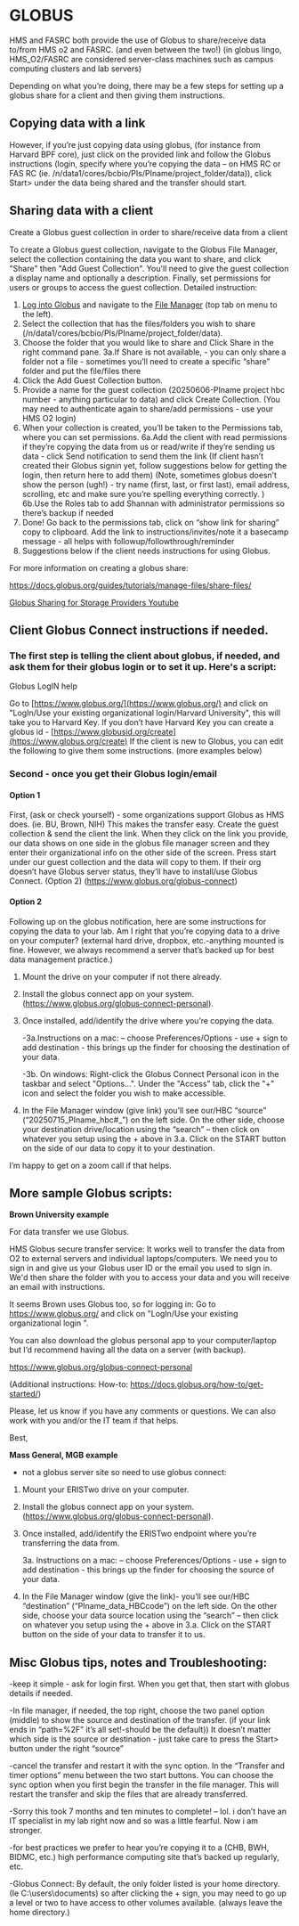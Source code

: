 # GLOBUS

HMS and FASRC both provide the use of Globus to share/receive data to/from HMS o2 and FASRC. (and even between the two!)  (in globus lingo, HMS_O2/FASRC are considered server-class machines such as campus computing clusters and lab servers)

Depending on what you’re doing, there may be a few steps for setting up a globus share for a client and then giving them instructions. 

## Copying data with a link

However, if you’re just copying data using globus, (for instance from Harvard BPF core), just click on the provided link and follow the Globus instructions (login, specify where you’re copying the data – on HMS RC or FAS RC (ie. /n/data1/cores/bcbio/PIs/PIname/project_folder/data)), click Start> under the data being shared and the transfer should start.  

## Sharing data with a client
Create a Globus guest collection in order to share/receive data from a client

To create a Globus guest collection, navigate to the Globus File Manager, select the collection containing the data you want to share, and click "Share" then "Add Guest Collection". You'll need to give the guest collection a display name and optionally a description. Finally, set permissions for users or groups to access the guest collection. Detailed instruction:

1. [Log into Globus](https://app.globus.org/) and navigate to the [File Manager](https://app.globus.org/file-manager) (top tab on menu to the left).
2. Select the collection that has the files/folders you wish to share (/n/data1/cores/bcbio/PIs/PIname/project_folder/data).
3. Choose the folder that you would like to share and Click Share in the right command pane.
3a.If Share is not available, - you can only share a folder not a file - sometimes you’ll need to create a specific “share” folder and put the file/files there
4. Click the Add Guest Collection button.
5. Provide a name for the guest collection (20250606-PIname project hbc number - anything particular to data) and click Create Collection. (You may need to authenticate again to share/add permissions - use your HMS O2 login)
6. When your collection is created, you’ll be taken to the Permissions tab, where you can set permissions. 
6a.Add the client with read permissions if they’re copying the data from us or read/write if they’re sending us data - click Send notification to send them the link (If client hasn’t created their Globus signin yet, follow suggestions below for getting the login, then return here to add them)
(Note, sometimes globus doesn’t show the person (ugh!) - try name (first, last, or first last), email address, scrolling, etc and make sure you’re spelling everything correctly. )
6b.Use the Roles tab to add Shannan with administrator permissions so there’s backup if needed
7. Done! Go back to the permissions tab, click on “show link for sharing” copy to clipboard. Add the link to instructions/invites/note it a basecamp message - all helps with followup/followthrough/reminder
8. Suggestions below if the client needs instructions for using Globus.

For more information on creating a globus share:

https://docs.globus.org/guides/tutorials/manage-files/share-files/ 

[Globus Sharing for Storage Providers Youtube](https://www.youtube.com/watch?v=_AkfD881P5A&t=982s)


## Client Globus Connect instructions if needed.

### The first step is telling the client about globus, if needed, and ask them for their globus login or to set it up. Here's a script:

Globus LogIN help 

Go to [https://www.globus.org/](https://www.globus.org/) and click on "LogIn/Use your existing organizational login/Harvard University", this will take you to Harvard Key. If you don’t have Harvard Key you can create a globus id - [https://www.globusid.org/create](https://www.globus.org/create) 
If the client is new to Globus, you can edit the following to give them some instructions. (more examples below)

### Second - once you get their Globus login/email

#### Option 1
First, (ask or check yourself) - some organizations support Globus as HMS does. (ie. BU, Brown, NIH) This makes the transfer easy. Create the guest collection & send the client the link. When they click on the link you provide, our data shows on one side in the globus file manager screen and they enter their organizational info on the other side of the screen. Press start under our guest collection and the data will copy to them. If their org doesn’t have Globus server status, they’ll have to install/use Globus Connect. (Option 2) (https://www.globus.org/globus-connect)

#### Option 2
Following up on the globus notification, here are some instructions for copying the data to your lab. Am I right that you’re copying data to a drive on your computer? (external hard drive, dropbox, etc.-anything mounted is fine. However, we always recommend a server that’s backed up for best data management practice.)
 
1. Mount the drive on your computer if not there already.
2. Install the globus connect app on your system. (https://www.globus.org/globus-connect-personal).
3. Once installed, add/identify the drive where you’re copying the data.

   -3a.Instructions on a mac:  – choose Preferences/Options - use + sign to add destination - this brings up the finder for choosing the destination of your data.

   -3b. On windows: Right-click the Globus Connect Personal icon in the taskbar and select "Options…​". Under the "Access" tab, click the "+" icon and select the folder you wish to make accessible. 
5. In the File Manager window (give link) you’ll see our/HBC “source” (“20250715_PIname_hbc#_”) on the left side. On the other side, choose your destination drive/location using the “search” – then click on whatever you setup using the + above in 3.a.  Click on the START button on the side of our data to copy it to your destination.

I’m happy to get on a zoom call if that helps.


## More sample Globus scripts:
**Brown University example**

For data transfer we use Globus.  

HMS Globus secure transfer service: It works well to transfer the data from O2 to external servers and individual laptops/computers. We need you to sign in and give us your Globus user ID or the email you used to sign in. We'd then share the folder with you to access your data and you will receive an email with instructions.  

It seems Brown uses Globus too, so for logging in: Go to https://www.globus.org/ and click on "LogIn/Use your existing organizational login ". 

You can also download the globus personal app to your computer/laptop but I’d recommend having all the data on a server (with backup). 

https://www.globus.org/globus-connect-personal 

(Additional instructions: How-to: https://docs.globus.org/how-to/get-started/) 

Please, let us know if you have any comments or questions. We can also work with you and/or the IT team if that helps. 

Best,

**Mass General, MGB example**

- not a globus server site so need to use globus connect:
  
1. Mount your ERISTwo drive on your computer.

2. Install the globus connect app on your system. (https://www.globus.org/globus-connect-personal).

3. Once installed, add/identify the ERISTwo endpoint where you’re transferring the data from.

    3a. Instructions on a mac:  – choose Preferences/Options - use + sign to add destination - this brings up the finder for choosing the source of your data.

4. In the File Manager window (give the link)- you’ll see our/HBC “destination” (“PIname_data_HBCcode”) on the left side. On the other side, choose your data source location using the “search” – then click on whatever you setup using the + above in 3.a.  Click on the START button on the side of your data to transfer it to us.

## Misc Globus tips, notes and Troubleshooting:

-keep it simple - ask for login first. When you get that, then start with globus details if needed. 

-In file manager, if needed, the top right, choose the two panel option (middle) to show the source and destination of the transfer. (if your link ends in “path=%2F” it’s all set!-should be the default)) It doesn’t matter which side is the source or destination - just take care to press the Start> button under the right “source”

-cancel the transfer and restart it with the sync option. In the “Transfer and timer options” menu between the two start buttons. You can choose the sync option when you first begin the transfer in the file manager. This will restart the transfer and skip the files that are already transferred. 

-Sorry this took 7 months and ten minutes to complete! – lol. i don’t have an IT specialist in my lab right now and so was a little fearful.  Now i am stronger. 

-for best practices we prefer to hear you’re copying it to a (CHB, BWH, BIDMC, etc.) high performance computing site that’s backed up regularly, etc.  

-Globus Connect: By default, the only folder listed is your home directory. (Ie C:\users\documents) so after clicking the + sign, you may need to go up a level or two to have access to other volumes available. (always leave the home directory.)
